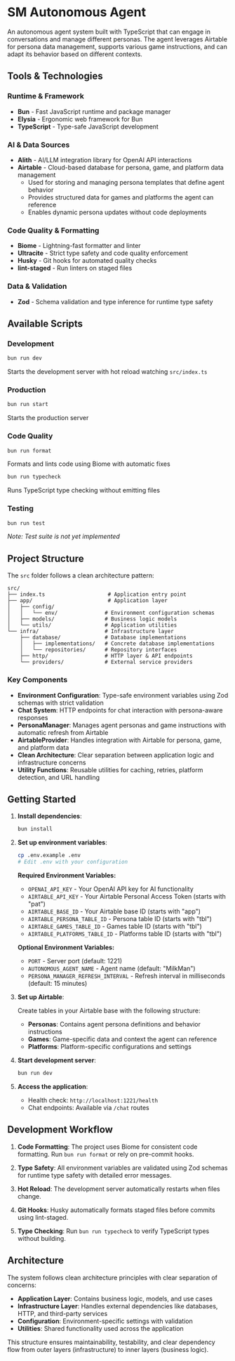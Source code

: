 # SM Autonomous Agent

An autonomous agent system built with TypeScript that can engage in conversations and manage different personas. The agent leverages Airtable for persona data management, supports various game instructions, and can adapt its behavior based on different contexts.

## Tools & Technologies

### Runtime & Framework

- **Bun** - Fast JavaScript runtime and package manager
- **Elysia** - Ergonomic web framework for Bun
- **TypeScript** - Type-safe JavaScript development

### AI & Data Sources

- **Alith** - AI/LLM integration library for OpenAI API interactions
- **Airtable** - Cloud-based database for persona, game, and platform data management
  - Used for storing and managing persona templates that define agent behavior
  - Provides structured data for games and platforms the agent can reference
  - Enables dynamic persona updates without code deployments

### Code Quality & Formatting

- **Biome** - Lightning-fast formatter and linter
- **Ultracite** - Strict type safety and code quality enforcement
- **Husky** - Git hooks for automated quality checks
- **lint-staged** - Run linters on staged files

### Data & Validation

- **Zod** - Schema validation and type inference for runtime type safety

## Available Scripts

### Development

```bash
bun run dev
```

Starts the development server with hot reload watching `src/index.ts`

### Production

```bash
bun run start
```

Starts the production server

### Code Quality

```bash
bun run format
```

Formats and lints code using Biome with automatic fixes

```bash
bun run typecheck
```

Runs TypeScript type checking without emitting files

### Testing

```bash
bun run test
```

_Note: Test suite is not yet implemented_

## Project Structure

The `src` folder follows a clean architecture pattern:

```
src/
├── index.ts                    # Application entry point
├── app/                        # Application layer
│   ├── config/
│   │   └── env/               # Environment configuration schemas
│   ├── models/                # Business logic models
│   └── utils/                 # Application utilities
└── infra/                     # Infrastructure layer
    ├── database/              # Database implementations
    │   ├── implementations/   # Concrete database implementations
    │   └── repositories/      # Repository interfaces
    ├── http/                  # HTTP layer & API endpoints
    └── providers/             # External service providers
```

### Key Components

- **Environment Configuration**: Type-safe environment variables using Zod schemas with strict validation
- **Chat System**: HTTP endpoints for chat interaction with persona-aware responses
- **PersonaManager**: Manages agent personas and game instructions with automatic refresh from Airtable
- **AirtableProvider**: Handles integration with Airtable for persona, game, and platform data
- **Clean Architecture**: Clear separation between application logic and infrastructure concerns
- **Utility Functions**: Reusable utilities for caching, retries, platform detection, and URL handling

## Getting Started

1. **Install dependencies**:

   ```bash
   bun install
   ```

2. **Set up environment variables**:

   ```bash
   cp .env.example .env
   # Edit .env with your configuration
   ```

   **Required Environment Variables:**
   - `OPENAI_API_KEY` - Your OpenAI API key for AI functionality
   - `AIRTABLE_API_KEY` - Your Airtable Personal Access Token (starts with "pat")
   - `AIRTABLE_BASE_ID` - Your Airtable base ID (starts with "app")
   - `AIRTABLE_PERSONA_TABLE_ID` - Persona table ID (starts with "tbl")
   - `AIRTABLE_GAMES_TABLE_ID` - Games table ID (starts with "tbl")
   - `AIRTABLE_PLATFORMS_TABLE_ID` - Platforms table ID (starts with "tbl")

   **Optional Environment Variables:**
   - `PORT` - Server port (default: 1221)
   - `AUTONOMOUS_AGENT_NAME` - Agent name (default: "MilkMan")
   - `PERSONA_MANAGER_REFRESH_INTERVAL` - Refresh interval in milliseconds (default: 15 minutes)

3. **Set up Airtable**:

   Create tables in your Airtable base with the following structure:
   - **Personas**: Contains agent persona definitions and behavior instructions
   - **Games**: Game-specific data and context the agent can reference
   - **Platforms**: Platform-specific configurations and settings

4. **Start development server**:

   ```bash
   bun run dev
   ```

5. **Access the application**:
   - Health check: `http://localhost:1221/health`
   - Chat endpoints: Available via `/chat` routes

## Development Workflow

1. **Code Formatting**: The project uses Biome for consistent code formatting. Run `bun run format` or rely on pre-commit hooks.

2. **Type Safety**: All environment variables are validated using Zod schemas for runtime type safety with detailed error messages.

3. **Hot Reload**: The development server automatically restarts when files change.

4. **Git Hooks**: Husky automatically formats staged files before commits using lint-staged.

5. **Type Checking**: Run `bun run typecheck` to verify TypeScript types without building.

## Architecture

The system follows clean architecture principles with clear separation of concerns:

- **Application Layer**: Contains business logic, models, and use cases
- **Infrastructure Layer**: Handles external dependencies like databases, HTTP, and third-party services
- **Configuration**: Environment-specific settings with validation
- **Utilities**: Shared functionality used across the application

This structure ensures maintainability, testability, and clear dependency flow from outer layers (infrastructure) to inner layers (business logic).

